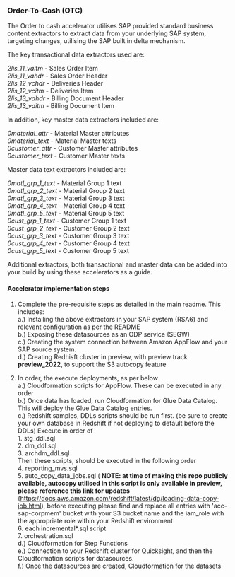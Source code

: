 ### Order-To-Cash (OTC)

The Order to cash accelerator utilises SAP provided standard business content extractors to extract data from your underlying SAP system, targeting changes, utilising the SAP built in delta mechanism.

The key transactional data extractors used are:

*2lis_11_vaitm* - Sales Order Item \
*2lis_11_vahdr* - Sales Order Header \
*2lis_12_vchdr* - Deliveries Header \
*2lis_12_vcitm* - Deliveries Item \
*2lis_13_vdhdr* - Billing Document Header \
*2lis_13_vditm* - Billing Document Item 

In addition, key master data extractors included are:

*0material_attr* - Material Master attributes \
*0material_text* - Material Master texts \
*0customer_attr* - Customer Master attributes \
*0customer_text* - Customer Master texts 

Master data text extractors included are: 

*0matl_grp_1_text* - Material Group 1 text  
*0matl_grp_2_text* - Material Group 2 text \
*0matl_grp_3_text* - Material Group 3 text \
*0matl_grp_4_text* - Material Group 4 text \
*0matl_grp_5_text* - Material Group 5 text \
*0cust_grp_1_text* - Customer Group 1 text \
*0cust_grp_2_text* - Customer Group 2 text \
*0cust_grp_3_text* - Customer Group 3 text \
*0cust_grp_4_text* - Customer Group 4 text \
*0cust_grp_5_text* - Customer Group 5 text 

Additional extractors, both transactional and master data can be added into your build by using these accelerators as a guide.

#### Accelerator implementation steps 

1.  Complete the pre-requisite steps as detailed in the main readme.  This includes: \
    a.)  Installing the above extractors in your SAP system (RSA6) and relevant configuration as per the README  \
    b.)  Exposing these datasources as an ODP service (SEGW) \
    c.)  Creating the system connection between Amazon AppFlow and your SAP source system. \
    d.)  Creating Redhisft cluster in preview, with preview track **preview_2022**, to support the S3 autocopy feature

2.  In order, the execute deployments, as per below \
    a.)  Cloudformation scripts for AppFlow.  These can be executed in any order \
    b.)  Once data has loaded, run Cloudformation for Glue Data Catalog.  This will deploy the Glue Data Catalog entries. \
    c.)  Redshift samples, DDLs scripts should be run first. (be sure to create your own database in Redshift if not deploying to default before the DDLs) Execute in order of\
        1.  stg_ddl.sql\
        2.  dm_ddl.sql\
        3.  archdm_ddl.sql\
        Then these scripts, should be executed in the following order \
        4.  reporting_mvs.sql \
        5.  auto_copy_data_jobs.sql ( **NOTE: at time of making this repo publicly available, autocopy utilised in this script is only available in preview, please reference this link for updates** (https://docs.aws.amazon.com/redshift/latest/dg/loading-data-copy-job.html), before executing please find and replace all entries with 'acc-sap-corpmem' bucket with your S3 bucket name and the iam_role with the appropriate role within your Redshift environment \
        6.  each incremental*.sql script \
        7.  orchestration.sql \
    d.)  Cloudformation for Step Functions \
    e.)  Connection to your Redshift cluster for Quicksight, and then the Cloudformation scripts for datasources. \
    f.)  Once the datasources are created, Cloudformation for the datasets

